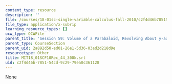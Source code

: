 ```yaml
---
content_type: resource
description: ''
file: /courses/18-01sc-single-variable-calculus-fall-2010/c2f4d46b785154cd9c2979ea0c361128_MIT18_01SCF10Rec_44_300k.vtt
file_type: application/x-subrip
learning_resource_types: []
ocw_type: OCWFile
parent_title: 'Session 59: Volume of a Parabaloid, Revolving About y-axis'
parent_type: CourseSection
parent_uid: 2a892d50-ed01-26e1-5d36-03ad2d218d9e
resourcetype: Other
title: MIT18_01SCF10Rec_44_300k.srt
uid: c2f4d46b-7851-54cd-9c29-79ea0c361128
---
```

None

